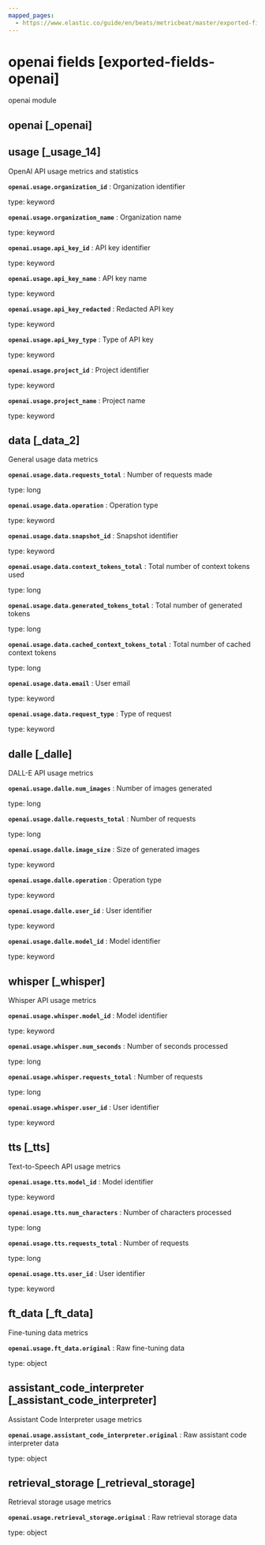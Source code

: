 ```yaml
---
mapped_pages:
  - https://www.elastic.co/guide/en/beats/metricbeat/master/exported-fields-openai.html
---
```


# openai fields [exported-fields-openai]

openai module


## openai [_openai]


## usage [_usage_14]

OpenAI API usage metrics and statistics

**`openai.usage.organization_id`**
:   Organization identifier

type: keyword


**`openai.usage.organization_name`**
:   Organization name

type: keyword


**`openai.usage.api_key_id`**
:   API key identifier

type: keyword


**`openai.usage.api_key_name`**
:   API key name

type: keyword


**`openai.usage.api_key_redacted`**
:   Redacted API key

type: keyword


**`openai.usage.api_key_type`**
:   Type of API key

type: keyword


**`openai.usage.project_id`**
:   Project identifier

type: keyword


**`openai.usage.project_name`**
:   Project name

type: keyword



## data [_data_2]

General usage data metrics

**`openai.usage.data.requests_total`**
:   Number of requests made

type: long


**`openai.usage.data.operation`**
:   Operation type

type: keyword


**`openai.usage.data.snapshot_id`**
:   Snapshot identifier

type: keyword


**`openai.usage.data.context_tokens_total`**
:   Total number of context tokens used

type: long


**`openai.usage.data.generated_tokens_total`**
:   Total number of generated tokens

type: long


**`openai.usage.data.cached_context_tokens_total`**
:   Total number of cached context tokens

type: long


**`openai.usage.data.email`**
:   User email

type: keyword


**`openai.usage.data.request_type`**
:   Type of request

type: keyword



## dalle [_dalle]

DALL-E API usage metrics

**`openai.usage.dalle.num_images`**
:   Number of images generated

type: long


**`openai.usage.dalle.requests_total`**
:   Number of requests

type: long


**`openai.usage.dalle.image_size`**
:   Size of generated images

type: keyword


**`openai.usage.dalle.operation`**
:   Operation type

type: keyword


**`openai.usage.dalle.user_id`**
:   User identifier

type: keyword


**`openai.usage.dalle.model_id`**
:   Model identifier

type: keyword



## whisper [_whisper]

Whisper API usage metrics

**`openai.usage.whisper.model_id`**
:   Model identifier

type: keyword


**`openai.usage.whisper.num_seconds`**
:   Number of seconds processed

type: long


**`openai.usage.whisper.requests_total`**
:   Number of requests

type: long


**`openai.usage.whisper.user_id`**
:   User identifier

type: keyword



## tts [_tts]

Text-to-Speech API usage metrics

**`openai.usage.tts.model_id`**
:   Model identifier

type: keyword


**`openai.usage.tts.num_characters`**
:   Number of characters processed

type: long


**`openai.usage.tts.requests_total`**
:   Number of requests

type: long


**`openai.usage.tts.user_id`**
:   User identifier

type: keyword



## ft_data [_ft_data]

Fine-tuning data metrics

**`openai.usage.ft_data.original`**
:   Raw fine-tuning data

type: object



## assistant_code_interpreter [_assistant_code_interpreter]

Assistant Code Interpreter usage metrics

**`openai.usage.assistant_code_interpreter.original`**
:   Raw assistant code interpreter data

type: object



## retrieval_storage [_retrieval_storage]

Retrieval storage usage metrics

**`openai.usage.retrieval_storage.original`**
:   Raw retrieval storage data

type: object


